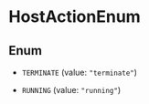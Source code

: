 

# HostActionEnum

## Enum


* `TERMINATE` (value: `"terminate"`)

* `RUNNING` (value: `"running"`)




